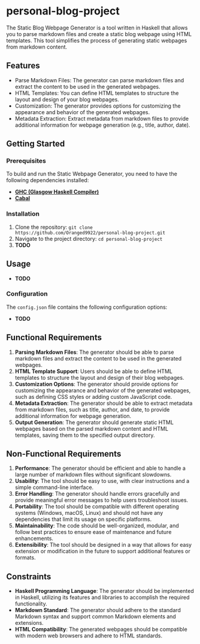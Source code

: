# personal-blog-project
The Static Blog Webpage Generator is a tool written in Haskell that allows you to parse markdown files and create a static blog webpage using HTML templates. This tool simplifies the process of generating static webpages from markdown content.

## Features
- Parse Markdown Files: The generator can parse markdown files and extract the content to be used in the generated webpages.
- HTML Templates: You can define HTML templates to structure the layout and design of your blog webpages.
- Customization: The generator provides options for customizing the appearance and behavior of the generated webpages.
- Metadata Extraction: Extract metadata from markdown files to provide additional information for webpage generation (e.g., title, author, date).

## Getting Started
### Prerequisites
To build and run the Static Webpage Generator, you need to have the following dependencies installed:

* **[GHC (Glasgow Haskell Compiler)](https://www.haskell.org/ghc/)**
* **[Cabal](https://www.haskell.org/cabal/)**

### Installation
1. Clone the repository: ``git clone https://github.com/Oranged9922/personal-blog-project.git``
2. Navigate to the project directory: ``cd personal-blog-project``
3. **TODO**
## Usage
-  **TODO**
### Configuration
The ``config.json`` file contains the following configuration options:

- **TODO**

## Functional Requirements
1. **Parsing Markdown Files**: The generator should be able to parse markdown files and extract the content to be used in the generated webpages.
2. **HTML Template Support**: Users should be able to define HTML templates to structure the layout and design of their blog webpages.
3. **Customization Options**: The generator should provide options for customizing the appearance and behavior of the generated webpages, such as defining CSS styles or adding custom JavaScript code.
4. **Metadata Extraction**: The generator should be able to extract metadata from markdown files, such as title, author, and date, to provide additional information for webpage generation.
5. **Output Generation**: The generator should generate static HTML webpages based on the parsed markdown content and HTML templates, saving them to the specified output directory.

## Non-Functional Requirements
1. **Performance**: The generator should be efficient and able to handle a large number of markdown files without significant slowdowns.
2. **Usability**: The tool should be easy to use, with clear instructions and a simple command-line interface.
3. **Error Handling**: The generator should handle errors gracefully and provide meaningful error messages to help users troubleshoot issues.
4. **Portability**: The tool should be compatible with different operating systems (Windows, macOS, Linux) and should not have any dependencies that limit its usage on specific platforms.
5. **Maintainability**: The code should be well-organized, modular, and follow best practices to ensure ease of maintenance and future enhancements.
6. **Extensibility**: The tool should be designed in a way that allows for easy extension or modification in the future to support additional features or formats.

## Constraints
* **Haskell Programming Language**: The generator should be implemented in Haskell, utilizing its features and libraries to accomplish the required functionality.
* **Markdown Standard**: The generator should adhere to the standard Markdown syntax and support common Markdown elements and extensions.
* **HTML Compatibility**: The generated webpages should be compatible with modern web browsers and adhere to HTML standards.